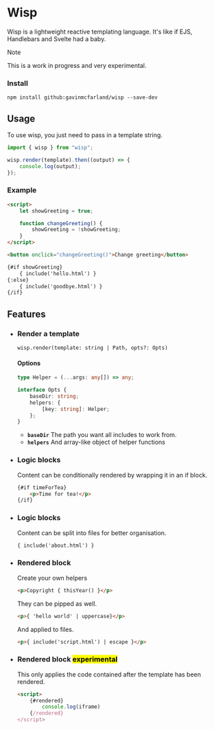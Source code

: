 # Wisp

Wisp is a lightweight reactive templating language. It's like if EJS, Handlebars and Svelte had a baby.

> [!NOTE]
> This is a work in progress and very experimental.

### Install

```shell
npm install github:gavinmcfarland/wisp --save-dev
```

## Usage

To use wisp, you just need to pass in a template string.

```js
import { wisp } from "wisp";

wisp.render(template).then((output) => {
    console.log(output);
});
```

### Example

```html
<script>
    let showGreeting = true;

    function changeGreeting() {
        showGreeting = !showGreeting;
    }
</script>

<button onclick="changeGreeting()">Change greeting</button>

{#if showGreeting}
    { include('hello.html') }
{:else}
    { include('goodbye.html') }
{/if}
```

## Features

-   ### Render a template

    `wisp.render(template: string | Path, opts?: Opts)`

    #### Options

    ```ts
    type Helper = (...args: any[]) => any;

    interface Opts {
        baseDir: string;
        helpers: {
            [key: string]: Helper;
        };
    }
    ```

    -   **`baseDir`** The path you want all includes to work from.
    -   **`helpers`** And array-like object of helper functions

-   ### Logic blocks

    Content can be conditionally rendered by wrapping it in an if block.

    ```html
    {#if timeForTea}
        <p>Time for tea!</p>
    {/if}
    ```

-   ### Logic blocks

    Content can be split into files for better organisation.

    ```html
    { include('about.html') }
    ```

-   ### Rendered block

    Create your own helpers

    ```html
    <p>Copyright { thisYear() }</p>
    ```

    They can be pipped as well.

    ```html
    <p>{ 'hello world' | uppercase}</p>
    ```

    And applied to files.

    ```html
    <p>{ include('script.html') | escape }</p>
    ```

-   ### Rendered block <mark>experimental</mark>

    This only applies the code contained after the template has been rendered.

    ```html
    <script>
        {#rendered}
            console.log(iframe)
        {/rendered}
    </script>
    ```
